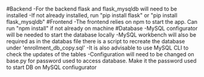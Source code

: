 #Backend
  -For the backend flask and flask_mysqldb will need to be installed
  -If not already installed, run "pip install flask" or "pip install flask_mysqldb"
#Frontend
  -The frontend relies on npm to start the app. Can run "npm install" if not already on machine
#Database
  -MySQL configurator will be needed to start the database locally
  -MySQL workbench will also be required as in the databas file there is a script to recreate the database under 'enrollment_db_copy.sql'
  -It is also advisable to use MySQL CLI to check the updates of the tables
  -Configuration will need to be changed on base.py for password used to access database. Make it the password used to start DB on MySQL confiugurator
